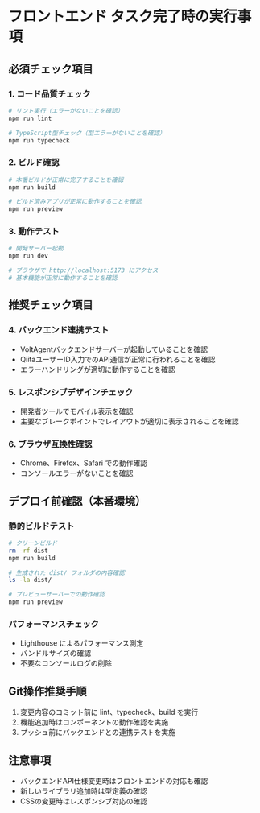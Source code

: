 # フロントエンド タスク完了時の実行事項

## 必須チェック項目

### 1. コード品質チェック
```bash
# リント実行（エラーがないことを確認）
npm run lint

# TypeScript型チェック（型エラーがないことを確認）
npm run typecheck
```

### 2. ビルド確認
```bash
# 本番ビルドが正常に完了することを確認
npm run build

# ビルド済みアプリが正常に動作することを確認
npm run preview
```

### 3. 動作テスト
```bash
# 開発サーバー起動
npm run dev

# ブラウザで http://localhost:5173 にアクセス
# 基本機能が正常に動作することを確認
```

## 推奨チェック項目

### 4. バックエンド連携テスト
- VoltAgentバックエンドサーバーが起動していることを確認
- QiitaユーザーID入力でのAPI通信が正常に行われることを確認
- エラーハンドリングが適切に動作することを確認

### 5. レスポンシブデザインチェック
- 開発者ツールでモバイル表示を確認
- 主要なブレークポイントでレイアウトが適切に表示されることを確認

### 6. ブラウザ互換性確認
- Chrome、Firefox、Safari での動作確認
- コンソールエラーがないことを確認

## デプロイ前確認（本番環境）

### 静的ビルドテスト
```bash
# クリーンビルド
rm -rf dist
npm run build

# 生成された dist/ フォルダの内容確認
ls -la dist/

# プレビューサーバーでの動作確認
npm run preview
```

### パフォーマンスチェック
- Lighthouse によるパフォーマンス測定
- バンドルサイズの確認
- 不要なコンソールログの削除

## Git操作推奨手順
1. 変更内容のコミット前に lint、typecheck、build を実行
2. 機能追加時はコンポーネントの動作確認を実施
3. プッシュ前にバックエンドとの連携テストを実施

## 注意事項
- バックエンドAPI仕様変更時はフロントエンドの対応も確認
- 新しいライブラリ追加時は型定義の確認
- CSSの変更時はレスポンシブ対応の確認